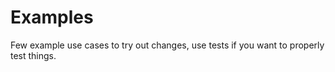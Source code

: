 # Examples

Few example use cases to try out changes, use tests if you want to properly test things.
